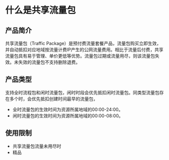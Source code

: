# 什么是共享流量包

## 产品简介

共享流量包（Traffic Package）是预付费流量套餐产品，流量包购买立即生效，并自动抵扣对应地域按流量计费IP产生的公网流量费用。相比于流量后付费，共享流量包具有易于管理、单价更低等优势。流量包过期或流量用尽，则该流量包失效。未失效的流量包不支持删除退费。


## 产品类型
支持全时流程包和闲时流量包，闲时时段会优先抵扣闲时流量包。同类型流量包存在多个时，会优先抵扣创建时间最早的流量包，
* 全时流量包的生效时间为资源所属地域的00:00-24:00。
* 闲时流量包的生效时间为资源所属地域的00:00-08:00。



## 使用限制
* 共享流量包流量未用尽时
* 精品
